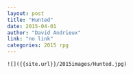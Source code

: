 ```yaml
---
layout: post
title: "Hunted"
date: 2015-04-01
author: "David Andrieux"
link: "no link"
categories: 2015 rpg
---
```

```
![]({{site.url}}/2015images/Hunted.jpg)
```
